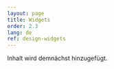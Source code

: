 ```yaml
---
layout: page
title: Widgets
order: 2.3
lang: de
ref: design-widgets
---
```


Inhalt wird demnächst hinzugefügt.
